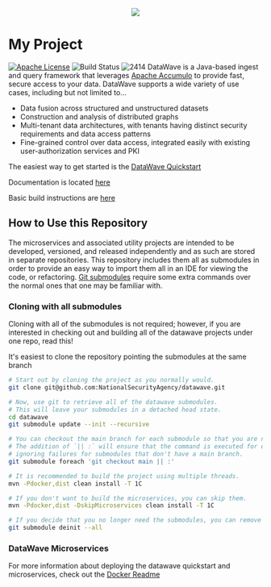 <p align="center">
   <img src="datawave-readme.png" />
</p>

# My Project

[![Apache License][li]][ll] ![Build Status](https://github.com/NationalSecurityAgency/datawave/actions/workflows/tests.yml/badge.svg)
![2414](https://github.com/NationalSecurityAgency/datawave/actions/workflows/tests.yml/badge.svg?job=build-and-test-microservices)
DataWave is a Java-based ingest and query framework that leverages [Apache Accumulo](http://accumulo.apache.org/) to provide fast, secure access to your data. DataWave supports a wide variety of use cases, including but not limited to...

* Data fusion across structured and unstructured datasets
* Construction and analysis of distributed graphs
* Multi-tenant data architectures, with tenants having distinct security requirements and data access patterns
* Fine-grained control over data access, integrated easily with existing user-authorization services and PKI

The easiest way to get started is the [DataWave Quickstart](https://code.nsa.gov/datawave/docs/quickstart)

Documentation is located [here](https://code.nsa.gov/datawave/docs/)

Basic build instructions are [here](BUILDME.md)

## How to Use this Repository

The microservices and associated utility projects are intended to be
developed, versioned, and released independently and as such are stored
in separate repositories. This repository includes them all as submodules
in order to provide an easy way to import them all in an IDE for viewing
the code, or refactoring. [Git submodules](https://git-scm.com/book/en/v2/Git-Tools-Submodules)
require some extra commands over the normal ones that one may be familiar
with.

### Cloning with all submodules
Cloning with all of the submodules is not required; however, if you are interested in checking 
out and building all of the datawave projects under one repo, read this!

It's easiest to clone the repository pointing the submodules at the same branch
```bash
# Start out by cloning the project as you normally would.
git clone git@github.com:NationalSecurityAgency/datawave.git

# Now, use git to retrieve all of the datawave submodules.
# This will leave your submodules in a detached head state.
cd datawave
git submodule update --init --recursive

# You can checkout the main branch for each submodule so that you are no longer in a detached head state.
# The addition of `|| :` will ensure that the command is executed for each submodule, 
# ignoring failures for submodules that don't have a main branch.
git submodule foreach 'git checkout main || :'

# It is recommended to build the project using multiple threads.
mvn -Pdocker,dist clean install -T 1C

# If you don't want to build the microservices, you can skip them.
mvn -Pdocker,dist -DskipMicroservices clean install -T 1C

# If you decide that you no longer need the submodules, you can remove them.
git submodule deinit --all
```

### DataWave Microservices

For more information about deploying the datawave quickstart and microservices, check out the [Docker Readme](docker/README.md#usage)

[li]: http://img.shields.io/badge/license-ASL-blue.svg
[ll]: https://www.apache.org/licenses/LICENSE-2.0
